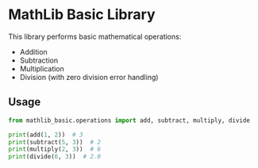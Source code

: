 # MathLib Basic Library

This library performs basic mathematical operations:

- Addition
- Subtraction
- Multiplication
- Division (with zero division error handling)

## Usage

```python
from mathlib_basic.operations import add, subtract, multiply, divide

print(add(1, 2))  # 3
print(subtract(5, 3))  # 2
print(multiply(2, 3))  # 6
print(divide(6, 3))  # 2.0
